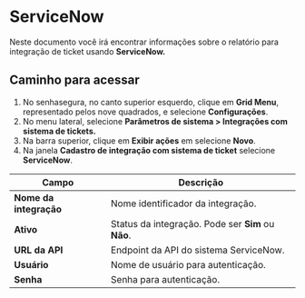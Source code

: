 # ServiceNow

Neste documento você irá encontrar informações sobre o relatório para integração de ticket usando **ServiceNow.**

## Caminho para acessar

1. No senhasegura, no canto superior esquerdo, clique em **Grid Menu**, representado pelos nove quadrados, e selecione **Configurações**.  
2. No menu lateral, selecione **Parâmetros de sistema \> Integrações com sistema de tickets.**  
3. Na barra superior, clique em **Exibir ações** em selecione **Novo**.  
4. Na janela **Cadastro de integração com sistema de ticket** selecione **ServiceNow**.

| Campo | Descrição |
| ----- | ----- |
| **Nome da integração** | Nome identificador da integração. |
| **Ativo** | Status da integração. Pode ser **Sim** ou **Não**. |
| **URL da API** | Endpoint da API do sistema ServiceNow. |
| **Usuário** | Nome de usuário para autenticação. |
| **Senha** | Senha para autenticação. |